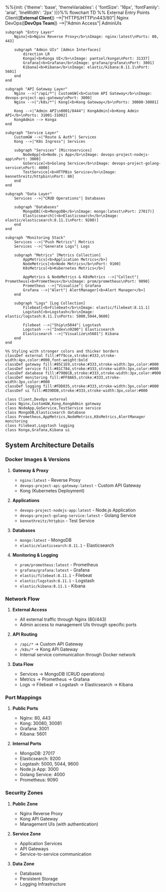 %%{init: {'theme': 'base', 'themeVariables': { 'fontSize': '16px', 'fontFamily': 'arial', 'lineWidth': '2px' }}}%%
flowchart TD
    %% External Entry Points
    Client([<b>External Client</b>]) -->|"HTTPS/HTTP\n443/80"| Nginx
    DevOps([<b>DevOps Team</b>]) -->|"Admin Access"| AdminUIs
    
    subgraph "Entry Layer"
        Nginx[<b>Nginx Reverse Proxy</b>\nImage: nginx:latest\nPorts: 80, 443]
        
        subgraph "Admin UIs" [Admin Interfaces]
            direction LR
            Konga[<b>Konga UI</b>\nImage: pantsel/konga\nPort: 31337]
            Grafana[<b>Grafana</b>\nImage: grafana/grafana\nPort: 3001]
            Kibana[<b>Kibana</b>\nImage: elastic/kibana:8.11.1\nPort: 5601]
        end
    end
    
    subgraph "API Gateway Layer"
        Nginx -->|"/api/*"| CustomGW[<b>Custom API Gateway</b>\nImage: devops-project-api-gateway\nPort: 3000]
        Nginx -->|"/k8s/*"| Kong[<b>Kong Gateway</b>\nPorts: 30080-30081]
        
        Kong -->|"Admin API\n8001/8444"| KongAdmin[<b>Kong Admin API</b>\nPorts: 31001-31002]
        KongAdmin --> Konga
    end
    
    subgraph "Service Layer"
        CustomGW -->|"Route & Auth"| Services
        Kong -->|"K8s Ingress"| Services
        
        subgraph "Services" [Microservices]
            NodeApp[<b>Node.js App</b>\nImage: devops-project-nodejs-app\nPort: 3000]
            GoService[<b>Golang Service</b>\nImage: devops-project-golang-service\nPort: 4000]
            TestService[<b>HTTPBin Service</b>\nImage: kennethreitz/httpbin\nPort: 80]
        end
    end
    
    subgraph "Data Layer"
        Services -->|"CRUD Operations"| Databases
        
        subgraph "Databases"
            MongoDB[(<b>MongoDB</b>\nImage: mongo:latest\nPort: 27017)]
            Elasticsearch[(<b>Elasticsearch</b>\nImage: elastic/elasticsearch:8.11.1\nPort: 9200)]
        end
    end
    
    subgraph "Monitoring Stack"
        Services -->|"Push Metrics"| Metrics
        Services -->|"Generate Logs"| Logs
        
        subgraph "Metrics" [Metrics Collection]
            AppMetrics[<b>Application Metrics</b>]
            NodeMetrics[<b>Node Metrics</b>\nPort: 9100]
            K8sMetrics[<b>Kubernetes Metrics</b>]
            
            AppMetrics & NodeMetrics & K8sMetrics -->|"Collect"| Prometheus[<b>Prometheus</b>\nImage: prom/prometheus\nPort: 9090]
            Prometheus -->|"Visualize"| Grafana
            Grafana -->|"Alert"| AlertManager[<b>Alert Manager</b>]
        end
        
        subgraph "Logs" [Log Collection]
            Filebeat[<b>Filebeat</b>\nImage: elastic/filebeat:8.11.1]
            Logstash[<b>Logstash</b>\nImage: elastic/logstash:8.11.1\nPorts: 5000,5044,9600]
            
            Filebeat -->|"Ship\n5044"| Logstash
            Logstash -->|"Index\n9200"| Elasticsearch
            Elasticsearch -->|"Visualize\n5601"| Kibana
        end
    end
    
    %% Styling with stronger colors and thicker borders
    classDef external fill:#ff9cce,stroke:#333,stroke-width:4px,color:#000,font-weight:bold
    classDef gateway fill:#85C1E9,stroke:#333,stroke-width:3px,color:#000
    classDef service fill:#81C784,stroke:#333,stroke-width:3px,color:#000
    classDef database fill:#7986CB,stroke:#333,stroke-width:3px,color:#000
    classDef monitoring fill:#FF8A65,stroke:#333,stroke-width:3px,color:#000
    classDef logging fill:#FDD835,stroke:#333,stroke-width:3px,color:#000
    classDef ui fill:#B39DDB,stroke:#333,stroke-width:3px,color:#000
    
    class Client,DevOps external
    class Nginx,CustomGW,Kong,KongAdmin gateway
    class NodeApp,GoService,TestService service
    class MongoDB,Elasticsearch database
    class Prometheus,AppMetrics,NodeMetrics,K8sMetrics,AlertManager monitoring
    class Filebeat,Logstash logging
    class Konga,Grafana,Kibana ui

## System Architecture Details

### Docker Images & Versions
1. **Gateway & Proxy**
   - `nginx:latest` - Reverse Proxy
   - `devops-project-api-gateway:latest` - Custom API Gateway
   - Kong (Kubernetes Deployment)

2. **Applications**
   - `devops-project-nodejs-app:latest` - Node.js Application
   - `devops-project-golang-service:latest` - Golang Service
   - `kennethreitz/httpbin` - Test Service

3. **Databases**
   - `mongo:latest` - MongoDB
   - `elastic/elasticsearch:8.11.1` - Elasticsearch

4. **Monitoring & Logging**
   - `prom/prometheus:latest` - Prometheus
   - `grafana/grafana:latest` - Grafana
   - `elastic/filebeat:8.11.1` - Filebeat
   - `elastic/logstash:8.11.1` - Logstash
   - `elastic/kibana:8.11.1` - Kibana

### Network Flow
1. **External Access**
   - All external traffic through Nginx (80/443)
   - Admin access to management UIs through specific ports

2. **API Routing**
   - `/api/*` → Custom API Gateway
   - `/k8s/*` → Kong API Gateway
   - Internal service communication through Docker network

3. **Data Flow**
   - Services → MongoDB (CRUD operations)
   - Metrics → Prometheus → Grafana
   - Logs → Filebeat → Logstash → Elasticsearch → Kibana

### Port Mappings
1. **Public Ports**
   - Nginx: 80, 443
   - Kong: 30080, 30081
   - Grafana: 3001
   - Kibana: 5601

2. **Internal Ports**
   - MongoDB: 27017
   - Elasticsearch: 9200
   - Logstash: 5000, 5044, 9600
   - Node.js App: 3000
   - Golang Service: 4000
   - Prometheus: 9090

### Security Zones
1. **Public Zone**
   - Nginx Reverse Proxy
   - Kong API Gateway
   - Management UIs (with authentication)

2. **Service Zone**
   - Application Services
   - API Gateways
   - Service-to-service communication

3. **Data Zone**
   - Databases
   - Persistent Storage
   - Logging Infrastructure

